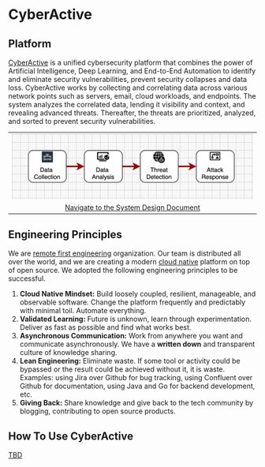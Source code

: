 # CyberActive


## Platform 
[CyberActive](https://www.cyberactive.com) is a unified cybersecurity platform that combines the power of Artificial Intelligence, Deep Learning, and End-to-End Automation to identify and eliminate security vulnerabilities, prevent security collapses and data loss. CyberActive works by collecting and correlating data across various network points such as servers, email, cloud workloads, and endpoints. The system analyzes the correlated data, lending it visibility and context, and revealing advanced threats. Thereafter, the threats are prioritized, analyzed, and sorted to prevent security vulnerabilities.

<table width="256px">
  <tr>
    <td><img src="./docs/imgs/img-1-overview.png" /></td>
  </tr>
  <tr>
    <td align="center"><a href="./docs/system-design.md">Navigate to the System Design Document</a></td>
  </tr>
</table>


## Engineering Principles  
We are [remote first engineering](https://about.gitlab.com/company/culture/all-remote/guide/) organization. Our team is distributed all over the world, and we are creating a modern [cloud native](https://en.wikipedia.org/wiki/Cloud_native_computing) platform on top of open source. We adopted the following engineering principles to be successful. 
  1. <b>Cloud Native Mindset:</b> Build loosely coupled, resilient, manageable, and observable software. Change the platform frequently and predictably with minimal toil. Automate everything. 
  2. <b>Validated Learning:</b> Future is unknown, learn through experimentation. Deliver as fast as possible and find what works best. 
  3. <b>Asynchronous Communication:</b> Work from anywhere you want and communicate asynchronously. We have a <b>written down</b> and transparent culture of knowledge sharing.
  4. <b>Lean Engineering:</b> Eliminate waste. If some tool or activity could be bypassed or the result could be achieved without it, it is waste. Examples: using Jira over Github for bug tracking, using Confluent over Github for documentation, using Java and Go for backend development, etc.
  5. <b>Giving Back:</b> Share knowledge and give back to the tech community by blogging, contributing to open source products.


## How To Use CyberActive  
[TBD]()

